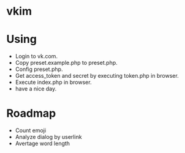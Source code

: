 # vkim #

# Using #
* Login to vk.com.
* Copy preset.example.php to preset.php.
* Config preset.php.
* Get access_token and secret by executing token.php in browser.
* Execute index.php in browser.
* have a nice day.

# Roadmap #
* Count emoji
* Analyze dialog by userlink
* Avertage word length
